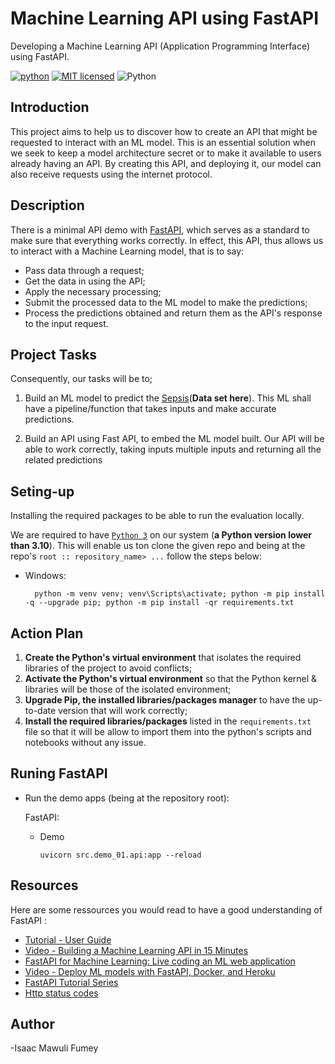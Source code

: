 # Machine Learning API using FastAPI
Developing a Machine Learning API (Application Programming Interface) using FastAPI.

[![python](https://img.shields.io/badge/Python-3776AB?style=for-the-badge&logo=python&logoColor=white)](https://img.shields.io/badge/Python-3776AB?style=for-the-badge&logo=python&logoColor=white)
[![MIT licensed](https://img.shields.io/badge/license-mit-blue?style=for-the-badge&logo=appveyor)](./LICENSE)
![Python](https://img.shields.io/badge/python-3.9-blue.svg)

## Introduction


This project aims to help us to discover how to create an API that might be requested to interact with an ML model. This is an essential solution when we seek to keep a model architecture secret or to make it available to users already having an API. By creating this API, and deploying it, our model can also receive requests using the internet protocol.


## Description

<!-- 
[FastAPI](https://fastapi.tiangolo.com/) # 
-->

There is a minimal API demo with [FastAPI](https://fastapi.tiangolo.com/), which serves as a standard to make sure that everything works correctly. 
In effect, this API, thus allows us to interact with a Machine Learning model, that is to say:
- Pass data through a request;
- Get the data in using the API;
- Apply the necessary processing;
- Submit the processed data to the ML model to make the predictions;
- Process the predictions obtained and return them as the API's response to the input request.

## Project Tasks

Consequently, our tasks will be to;

1.  Build an ML model to predict the [Sepsis](https://www.kaggle.com/datasets/chaunguynnghunh/sepsis?select=README.md)(**Data set here**). This ML shall have a pipeline/function that takes inputs and make accurate predictions.

2.  Build an API using Fast API, to embed the ML model built. Our API will be able to  work correctly, taking inputs multiple inputs and returning all the related predictions



## Seting-up

Installing the required packages to be able to run the evaluation locally.

We are required to have [`Python 3`](https://www.python.org/) on our system (**a Python version lower than 3.10**). This will enable us ton clone the given repo and being at the repo's `root :: repository_name> ...`  follow the steps below:

- Windows:
        
        python -m venv venv; venv\Scripts\activate; python -m pip install -q --upgrade pip; python -m pip install -qr requirements.txt  

## Action Plan

1. **Create the Python's virtual environment** that isolates the required libraries of the project to avoid conflicts;
2. **Activate the Python's virtual environment** so that the Python kernel & libraries will be those of the isolated environment;
3. **Upgrade Pip, the installed libraries/packages manager** to have the up-to-date version that will work correctly;
4. **Install the required libraries/packages** listed in the `requirements.txt` file so that it will be allow to import them into the python's scripts and notebooks without any issue.



## Runing FastAPI

- Run the demo apps (being at the repository root):
        
  FastAPI:
    
    - Demo

          uvicorn src.demo_01.api:app --reload 

    <!-- - Salary prediction

          uvicorn src.salary.api:app --reload  -->




## Resources
Here are some ressources you would read to have a good understanding of FastAPI :
- [Tutorial - User Guide](https://fastapi.tiangolo.com/tutorial/)
- [Video - Building a Machine Learning API in 15 Minutes ](https://youtu.be/C82lT9cWQiA)
- [FastAPI for Machine Learning: Live coding an ML web application](https://www.youtube.com/watch?v=_BZGtifh_gw)
- [Video - Deploy ML models with FastAPI, Docker, and Heroku ](https://www.youtube.com/watch?v=h5wLuVDr0oc)
- [FastAPI Tutorial Series](https://www.youtube.com/watch?v=tKL6wEqbyNs&list=PLShTCj6cbon9gK9AbDSxZbas1F6b6C_Mx)
- [Http status codes](https://www.linkedin.com/feed/update/urn:li:activity:7017027658400063488?utm_source=share&utm_medium=member_desktop)




## Author

-Isaac Mawuli Fumey
